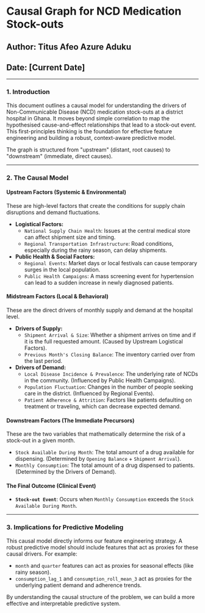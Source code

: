 # Causal Graph for NCD Medication Stock-outs

## Author: Titus Afeo Azure Aduku
## Date: [Current Date]

---

### 1. Introduction

This document outlines a causal model for understanding the drivers of Non-Communicable Disease (NCD) medication stock-outs at a district hospital in Ghana. It moves beyond simple correlation to map the hypothesised cause-and-effect relationships that lead to a stock-out event. This first-principles thinking is the foundation for effective feature engineering and building a robust, context-aware predictive model.

The graph is structured from "upstream" (distant, root causes) to "downstream" (immediate, direct causes).

---

### 2. The Causal Model

#### **Upstream Factors (Systemic & Environmental)**

These are high-level factors that create the conditions for supply chain disruptions and demand fluctuations.

*   **Logistical Factors:**
    *   `National Supply Chain Health`: Issues at the central medical store can affect shipment size and timing.
    *   `Regional Transportation Infrastructure`: Road conditions, especially during the rainy season, can delay shipments.
*   **Public Health & Social Factors:**
    *   `Regional Events`: Market days or local festivals can cause temporary surges in the local population.
    *   `Public Health Campaigns`: A mass screening event for hypertension can lead to a sudden increase in newly diagnosed patients.

#### **Midstream Factors (Local & Behavioral)**

These are the direct drivers of monthly supply and demand at the hospital level.

*   **Drivers of Supply:**
    *   `Shipment Arrival & Size`: Whether a shipment arrives on time and if it is the full requested amount. (Caused by Upstream Logistical Factors).
    *   `Previous Month's Closing Balance`: The inventory carried over from the last period.
*   **Drivers of Demand:**
    *   `Local Disease Incidence & Prevalence`: The underlying rate of NCDs in the community. (Influenced by Public Health Campaigns).
    *   `Population Fluctuation`: Changes in the number of people seeking care in the district. (Influenced by Regional Events).
    *   `Patient Adherence & Attrition`: Factors like patients defaulting on treatment or traveling, which can decrease expected demand.

#### **Downstream Factors (The Immediate Precursors)**

These are the two variables that mathematically determine the risk of a stock-out in a given month.

*   `Stock Available During Month`: The total amount of a drug available for dispensing. (Determined by `Opening Balance` + `Shipment Arrival`).
*   `Monthly Consumption`: The total amount of a drug dispensed to patients. (Determined by the Drivers of Demand).

#### **The Final Outcome (Clinical Event)**

*   **`Stock-out Event`**: Occurs when `Monthly Consumption` exceeds the `Stock Available During Month`.

---

### 3. Implications for Predictive Modeling

This causal model directly informs our feature engineering strategy. A robust predictive model should include features that act as proxies for these causal drivers. For example:
*   `month` and `quarter` features can act as proxies for seasonal effects (like rainy season).
*   `consumption_lag_1` and `consumption_roll_mean_3` act as proxies for the underlying patient demand and adherence trends.

By understanding the causal structure of the problem, we can build a more effective and interpretable predictive system.